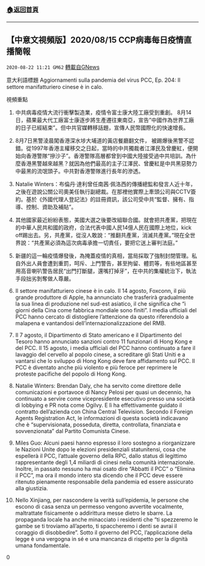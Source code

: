 ###  [:house:返回首頁](https://github.com/ourhimalayas/txt)
---

## 【中意文視頻版】2020/08/15 CCP病毒每日疫情直播簡報
`2020-08-22 11:21 GM62` [轉載自GNews](https://gnews.org/zh-hant/312024/)

意大利語標題 Aggiornamenti sulla pandemia del virus PCC, Ep. 204: Il settore manifatturiero cinese è in calo.

視頻重點

1. 中共病毒疫情大流行衝擊製造業，疫情令富士康大陸工廠受到重創。 8月14日，蘋果最大代工廠富士康逐步將生產遷往東南亞，宣告”中國作為世界工廠的日子已經結束”。但中共官媒轉移話題，宣傳人民幣國際化的快速增長。
2. 8月7日黑警淩晨闖香港深水埗大埔道的黃店餐廳翻文件， 被踢爆後黑警不認錯。從1997年香港主權移交之日起，當時的中共獨裁者江澤民及曾慶紅，便開始向香港警隊“摻沙子”。香港警隊高層都曾到中國大陸接受過中共培訓。為什麼香港黑警越來越黑？就因為他們最高的主子江澤民、曾慶紅是中共黑惡勢力中最黑的流氓頭子。中共對香港警隊進行長年的滲透。
3. Natalie Winters：布倫丹·達利曾任南茜·佩洛西的傳播總監和發言人近十年，之後在遊說公關公司奧美任執行副總裁。在那裡他實際上牽頭公司與CCTV簽約。基於《外國代理人登記法》的註冊資訊，該公司受中共“監督、擁有、指導、控制、資助及補貼”。
4. 其他國家最近紛紛表態，美國大選之後要改組聯合國。就會把共產黨，把現在的中華人民共和國的政府，合法代表中國人民14億人民在國際上地位，kick off踢出去。另，共產黨，從沒人敢說：“推翻共產黨，消滅共產黨。”現在全世界說：“共產黨必須為這次病毒承擔一切責任，要把它送上審判法庭。”
5. 新疆的這一輪疫情爆發後，為掩蓋疫情的真相，當局採取了強制封閉管理。私自外出人員會遭到重罰，呵斥、上門警告，甚至拘留、體罰等，有些地區甚至用高音喇叭警告居民“出門打斷腿，還嘴打掉牙”，在中共的集權統治下，執法手段拙劣剝奪做人尊嚴。


1. Il settore manifatturiero cinese è in calo. Il 14 agosto, Foxconn, il più grande produttore di Apple, ha annunciato che trasferirà gradualmente la sua linea di produzione nel sud-est asiatico, il che significa che “i giorni della Cina come fabbrica mondiale sono finiti”. I media ufficiali del PCC hanno cercato di distogliere l’attenzione da questo riferendolo a malapena e vantandosi dell’internazionalizzazione del RMB.
2. Il 7 agosto, il Dipartimento di Stato americano e il Dipartimento del Tesoro hanno annunciato sanzioni contro 11 funzionari di Hong Kong e del PCC. Il 15 agosto, i media ufficiali del PCC hanno continuato a fare il lavaggio del cervello al popolo cinese, a screditare gli Stati Uniti e a vantarsi che lo sviluppo di Hong Kong deve fare affidamento sul PCC. Il PCC è diventato anche più violento e più feroce per reprimere le proteste pacifiche del popolo di Hong Kong.
3. Natalie Winters: Brendan Daly, che ha servito come direttore delle comunicazioni e portavoce di Nancy Pelosi per quasi un decennio, ha continuato a servire come vicepresidente esecutivo presso una società di lobbying e PR nota come Ogilvy. E lì ha effettivamente guidato il contratto dell’azienda con China Central Television. Secondo il Foreign Agents Registration Act, le informazioni di questa società indicavano che è “supervisionata, posseduta, diretta, controllata, finanziata e sovvenzionata” dal Partito Comunista Cinese.
4. Miles Guo: Alcuni paesi hanno espresso il loro sostegno a riorganizzare le Nazioni Unite dopo le elezioni presidenziali statunitensi, cosa che espellerà il PCC, l’attuale governo della RPC, dallo status di legittimo rappresentante degli 1,4 miliardi di cinesi nella comunità internazionale. Inoltre, in passato nessuno ha mai osato dire “Abbatti il PCC” o “Elimina il PCC”, ma ora il mondo intero sta dicendo che il PCC deve essere ritenuto pienamente responsabile della pandemia ed essere assicurato alla giustizia.
5. Nello Xinjiang, per nascondere la verità sull’epidemia, le persone che escono di casa senza un permesso vengono avvertite vocalmente, maltrattate fisicamente o addirittura messe dietro le sbarre. La propaganda locale ha anche minacciato i residenti che “ti spezzeremo le gambe se ti troviamo all’aperto, ti spaccheremo i denti se avrai il coraggio di disobbedire”. Sotto il governo del PCC, l’applicazione della legge è una vergogna in sé e una mancanza di rispetto per la dignità umana fondamentale.




0
